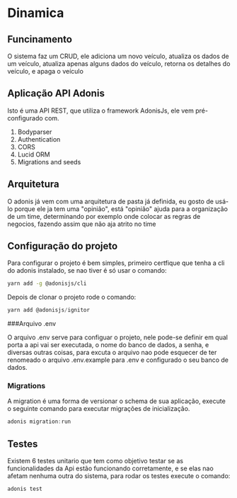 # Dinamica 

## Funcinamento 

O sistema faz um CRUD, ele adiciona um novo veículo, atualiza os dados de um veículo, atualiza apenas alguns dados do veículo, retorna os detalhes do veículo, e apaga o veículo

## Aplicação API Adonis

Isto é uma API REST, que utiliza o framework AdonisJs, ele vem pré-configurado com.

1. Bodyparser
2. Authentication
3. CORS
4. Lucid ORM
5. Migrations and seeds

## Arquitetura 

O adonis já vem com uma arquitetura de pasta já definida, eu gosto de usá-lo porque ele ja tem uma "opinião", está "opinião" ajuda para a organização de um time, determinando por exemplo onde colocar as regras de negocios, fazendo assim que não aja atrito no time      


## Configuração do projeto 

Para configurar o projeto é bem simples, primeiro certfique que tenha a cli  do adonis instalado, se nao tiver é só usar o comando:


```bash
yarn add -g @adonisjs/cli
```

Depois de clonar o projeto rode o comando: 

```js
yarn add @adonisjs/ignitor
```
###Arquivo .env

O arquivo .env serve para configuar o projeto, nele pode-se definir em qual porta a api vai ser executada, o nome do banco de dados, a senha, e diversas outras coisas, para excuta o arquivo nao pode esquecer de ter renomeado o arquivo .env.example para .env e configurado o seu banco de dados.    

### Migrations

A migration é uma forma de versionar o schema de sua aplicação, execute o seguinte comando para executar migrações de inicialização.

```js
adonis migration:run
```

## Testes

Existem 6 testes unitario que tem como objetivo testar se as funcionalidades da Api estão funcionando corretamente, e se elas nao afetam nenhuma outra do sistema, para rodar os testes execute o comando:  

```js
adonis test
```
